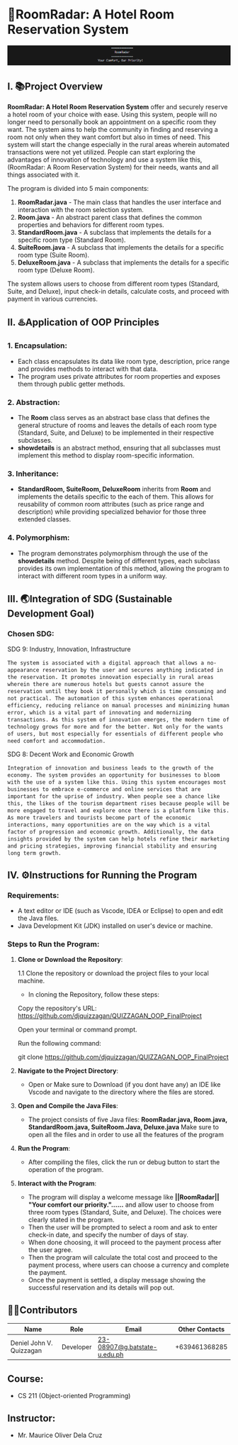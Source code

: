 # 🌆RoomRadar: A Hotel Room Reservation System 
![alt text](<Screenshot 2024-12-08 000304.png>)
## I. 📚Project Overview

**RoomRadar: A Hotel Room Reservation System** offer and securely reserve a hotel room of your choice with ease. Using this system, people will no longer need to personally book an appointment on a specific room they want. The system aims to help the community in finding and reserving a room not only when they want comfort but also in times of need. This system will start the change especially in the rural areas wherein automated transactions were not yet utilized. People can start exploring the advantages of innovation of technology and use a system like this, (RoomRadar: A Room Reservation System) for their needs, wants and all things associated with it. 

The program is divided into 5 main components:
1. **RoomRadar.java** - The main class that handles the user interface and interaction with the room selection system.
2. **Room.java** - An abstract parent class that defines the common properties and behaviors for different room types.
3. **StandardRoom.java** - A subclass that implements the details for a specific room type (Standard Room).
4. **SuiteRoom.java** - A subclass that implements the details for a specific room type (Suite Room).
5. **DeluxeRoom.java** - A subclass that implements the details for a specific room type (Deluxe Room).

The system allows users to choose from different room types (Standard, Suite, and Deluxe), input check-in details, calculate costs, and proceed with payment in various currencies.

## II. ♨️Application of OOP Principles

### 1. **Encapsulation**:
   - Each class encapsulates its data like room type, description, price range and provides methods to interact with that data.
   - The program uses private attributes for room properties and exposes them through public getter methods.

### 2. **Abstraction**:
   - The **Room** class serves as an abstract base class that defines the general structure of rooms and leaves the details of each room type (Standard, Suite, and Deluxe) to be implemented in their respective subclasses.
   - **showdetails** is an abstract method, ensuring that all subclasses must implement this method to display room-specific information.

### 3. **Inheritance**:
   - **StandardRoom, SuiteRoom, DeluxeRoom** inherits from **Room** and implements the details specific to the each of them. This allows for reusability of common room attributes (such as price range and description) while providing specialized behavior for those three extended classes.
   
### 4. **Polymorphism**:
   - The program demonstrates polymorphism through the use of the **showdetails** method. Despite being of different types, each subclass provides its own implementation of this method, allowing the program to interact with different room types in a uniform way.

## III. 🌏Integration of SDG (Sustainable Development Goal)

### Chosen SDG: 

SDG 9: Industry, Innovation, Infrastructure

    The system is associated with a digital approach that allows a no-appearance reservation by the user and secures anything indicated in the reservation. It promotes innovation especially in rural areas wherein there are numerous hotels but guests cannot assure the reservation until they book it personally which is time consuming and not practical. The automation of this system enhances operational efficiency, reducing reliance on manual processes and minimizing human error, which is a vital part of innovating and modernizing transactions. As this system of innovation emerges, the modern time of technology grows for more and for the better. Not only for the wants of users, but most especially for essentials of different people who need comfort and accommodation. 


SDG 8: Decent Work and Economic Growth

    Integration of innovation and business leads to the growth of the economy. The system provides an opportunity for businesses to bloom with the use of a system like this. Using this system encourages most businesses to embrace e-commerce and online services that are important for the uprise of industry. When people see a chance like this, the likes of the tourism department rises because people will be more engaged to travel and explore once there is a platform like this. As more travelers and tourists become part of the economic interactions, many opportunities are on the way which is a vital factor of progression and economic growth. Additionally, the data insights provided by the system can help hotels refine their marketing and pricing strategies, improving financial stability and ensuring long term growth.  


## IV. ⚙️Instructions for Running the Program

### Requirements:
- A text editor or IDE (such as Vscode, IDEA or Eclipse) to open and edit the Java files.
- Java Development Kit (JDK) installed on user's device or machine. 

### Steps to Run the Program:

1. **Clone or Download the Repository**:
   
   1.1  Clone the repository or download the project files to your local machine.
   - In cloning the Repository, follow these steps:

    Copy the repository's URL:
    https://github.com/djquizzagan/QUIZZAGAN_OOP_FinalProject

    Open your terminal or command prompt.

    Run the following command:
  
   git clone https://github.com/djquizzagan/QUIZZAGAN_OOP_FinalProject

2. **Navigate to the Project Directory**:
   - Open or Make sure to Download (if you dont have any) an IDE like Vscode and navigate to the directory where the files are stored.

3. **Open and Compile the Java Files**:
   - The project consists of five Java files: **RoomRadar.java, Room.java, StandardRoom.java, SuiteRoom.Java, Deluxe.java**
   Make sure to open all the files and in order to use all the features of the program
   
4. **Run the Program**:
   - After compiling the files, click the run or debug button to start the operation of the program. 

5. **Interact with the Program**:
   - The program will display a welcome message like 
   **||RoomRadar|| "Your comfort our priority."......**
   and allow user to choose from three room types (Standard, Suite, and Deluxe). The choices were clearly stated in the program. 
   - Then the user will be prompted to select a room and ask to enter check-in date, and specify the number of days of stay.
   - When done choosing, it will proceed to the payment process after the user agree.
   - Then the program will calculate the total cost and proceed to the payment process, where users can choose a currency and complete the payment.
   - Once the payment is settled, a display message showing the successful reservation and its details will pop out. 

## 👨‍💻Contributors
| Name                    | Role       | Email                          | Other Contacts        |
|-------------------------|------------|--------------------------------|-----------------------|
| Deniel John V. Quizzagan   | Developer  | 23-08907@g.batstate-u.edu.ph   | +639461368285        |

## Course: 
- CS 211 (Object-oriented Programming)

## Instructor:
- Mr. Maurice Oliver Dela Cruz
